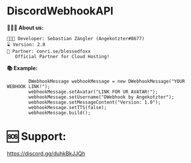 # DiscordWebhookAPI

**👨🏻‍🚀  About us:**

```
👨🏻‍💻 Developer: Sebastian Zängler (Angekotzter#8677)
⌛ Version: 2.0
👯 Partner: conri.se/blessedfoxx
   Official Partner for Cloud Hosting!
```

**📚 Example:**
```
        DWebhookMessage webhookMessage = new DWebhookMessage("YOUR WEBHOOK LINK!");
        webhookMessage.setAvatar("LINK FOR UR AVATAR!");
        webhookMessage.setUsername("DWebhook by Angekotzter");
        webhookMessage.setMessageContent("Version: 1.0");
        webhookMessage.setTTS(false);
        webhookMessage.build();
```

# 🆘 Support:
https://discord.gg/duhkBkJJQh
